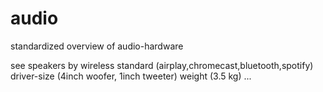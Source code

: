 # audio

standardized overview of audio-hardware  

see speakers by  wireless standard (airplay,chromecast,bluetooth,spotify)   driver-size (4inch woofer, 1inch tweeter)   weight (3.5 kg)  ...
